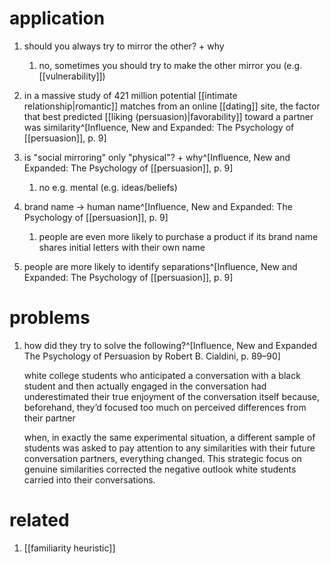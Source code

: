 # application
1. should you always try to mirror the other? + why
	1. no, sometimes you should try to make the other mirror you (e.g. [[vulnerability]])

1. in a massive study of 421 million potential [[intimate relationship|romantic]] matches from an online [[dating]] site, the factor that best predicted [[liking (persuasion)|favorability]] toward a partner was similarity^[Influence, New and Expanded: The Psychology of [[persuasion]], p. 9]
2. is "social mirroring" only "physical"? + why^[Influence, New and Expanded: The Psychology of [[persuasion]], p. 9]
	1. no e.g. mental (e.g. ideas/beliefs)
3. brand name → human name^[Influence, New and Expanded: The Psychology of [[persuasion]], p. 9]
	1. people are even more likely to purchase a product if its brand name shares initial letters with their own name
4. people are more likely to identify separations^[Influence, New and Expanded: The Psychology of [[persuasion]], p. 9]

# problems
1. how did they try to solve the following?^[Influence, New and Expanded The Psychology of Persuasion by Robert B. Cialdini, p. 89–90]
   
   white college students who anticipated a conversation with a black student and then actually engaged in the conversation had underestimated their true enjoyment of the conversation itself because, beforehand, they’d focused too much on perceived differences from their partner
   
   when, in exactly the same experimental situation, a different sample of students was asked to pay attention to any similarities with their future conversation partners, everything changed. This strategic focus on genuine similarities corrected the negative outlook white students carried into their conversations.

# related
1. [[familiarity heuristic]]